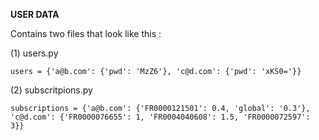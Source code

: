 **USER DATA**

Contains two files that look like this :

(1) users.py

    users = {'a@b.com': {'pwd': 'MzZ6'}, 'c@d.com': {'pwd': 'xKS0='}}

(2) subscritpions.py

    subscriptions = {'a@b.com': {'FR0000121501': 0.4, 'global': '0.3'}, 'c@d.com': {'FR0000076655': 1, 'FR0004040608': 1.5, 'FR0000072597': 3}}
